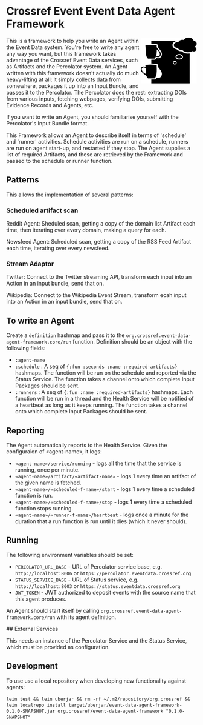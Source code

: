 # Crossref Event Event Data Agent Framework

<img src="doc/logo.png" align="right" style="float: right">

This is a framework to help you write an Agent within the Event Data system. You're free to write any agent any way you want, but this framework takes advantage of the Crossref Event Data services, such as Artifacts and the Percolator system. An Agent written with this framework doesn't actually do much heavy-lifting at all: it simply collects data from somewhere, packages it up into an Input Bundle, and passes it to the Percolator. The Percolator does the rest: extracting DOIs from various inputs, fetching webpages, verifying DOIs, submitting Evidence Records and Agents, etc.

If you want to write an Agent, you should familiarise yourself with the Percolator's Input Bundle format.

This Framework allows an Agent to describe itself in terms of 'schedule' and 'runner' activities. Schedule activities are run on a schedule, runners are run on agent start-up, and restarted if they stop. The Agent supplies a list of required Artifacts, and these are retrieved by the Framework and passed to the schedule or runner function.

## Patterns

This allows the implementation of several patterns:

### Scheduled artifact scan

Reddit Agent: Sheduled scan, getting a copy of the domain list Artifact each time, then iterating over every domain, making a query for each. 

Newsfeed Agent: Scheduled scan, getting a copy of the RSS Feed Artifact each time, iterating over every newsfeed.

### Stream Adaptor

Twitter: Connect to the Twitter streaming API, transform each input into an Action in an input bundle, send that on.

Wikipedia: Connect to the Wikipedia Event Stream, transform ecah input into an Action in an input bundle, send that on.

## To write an Agent

Create a `definition` hashmap and pass it to the `org.crossref.event-data-agent-framework.core/run` function. Definition should be an object with the following fields:

   - `:agent-name`
   - `:schedule` : A seq of `{:fun :seconds :name :required-artifacts}` hashmaps. The function will be run on the schedule and reported via the Status Service. The function takes a channel onto which complete Input Packages should be sent.
   - `:runners` : A seq of `{:fun :name :required-artifacts}` hashmaps. Each function will be run in a thread and the Health Service will be notified of a heartbeat as long as it keeps running. The function takes a channel onto which complete Input Packages should be sent.

## Reporting

The Agent automatically reports to the Health Service. Given the configuraion of «agent-name», it logs:

 - `«agent-name»/service/running` - logs all the time that the service is running, once per minute.
 - `«agent-name»/artifact/«artifact-name»` - logs 1 every time an artifact of the given name is fetched.
 - `«agent-name»/«scheduled-f-name»/start` - logs 1 every time a scheduled function is run.
 - `«agent-name»/«scheduled-f-name»/stop` - logs 1 every time a scheduled function stops running.
 - `«agent-name»/«runner-f-name»/heartbeat` - logs once a minute for the duration that a run function is run until it dies (which it never should).

## Running

The following environment variables should be set:

  - `PERCOLATOR_URL_BASE` - URL of Percolator service base, e.g. `http://localhost:8006` or `https://percolator.eventdata.crossref.org`
  - `STATUS_SERVICE_BASE` - URL of Status service, e.g. `http://localhost:8003` or `https://status.eventdata.crossref.org`
  - `JWT_TOKEN` - JWT authorized to deposit events with the source name that this agent produces.
  
An Agent should start itself by calling `org.crossref.event-data-agent-framework.core/run` with its agent definition.

## External Services

This needs an instance of the Percolator Service and the Status Service, which must be provided as configuration. 

## Development

To use use a local repository when developing new functionality against agents:

    lein test && lein uberjar && rm -rf ~/.m2/repository/org.crossref && lein localrepo install target/uberjar/event-data-agent-framework-0.1.0-SNAPSHOT.jar org.crossref/event-data-agent-framework "0.1.0-SNAPSHOT"
